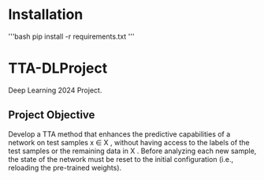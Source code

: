 # Installation
'''bash 
pip install -r requirements.txt
'''

# TTA-DLProject
Deep Learning 2024 Project.

## Project Objective
Develop a TTA method that enhances the predictive capabilities of a network on test samples x ∈ X , without having access to the labels of the test samples or the remaining data in X . Before analyzing each new sample, the state
of the network must be reset to the initial configuration (i.e., reloading the pre-trained weights).